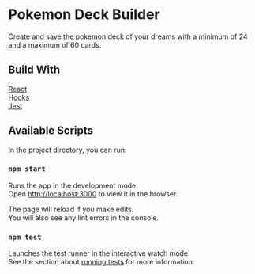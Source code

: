 # Pokemon Deck Builder

Create and save the pokemon deck of your dreams with a minimum of 24 and a maximum of 60 cards.

## Build With

[React](https://reactjs.org/) \
[Hooks](https://reactjs.org/docs/hooks-intro.html) \
[Jest](https://jestjs.io/) 

## Available Scripts

In the project directory, you can run:

### `npm start`

Runs the app in the development mode.\
Open [http://localhost:3000](http://localhost:3000) to view it in the browser.

The page will reload if you make edits.\
You will also see any lint errors in the console.

### `npm test`

Launches the test runner in the interactive watch mode.\
See the section about [running tests](https://facebook.github.io/create-react-app/docs/running-tests) for more information.



